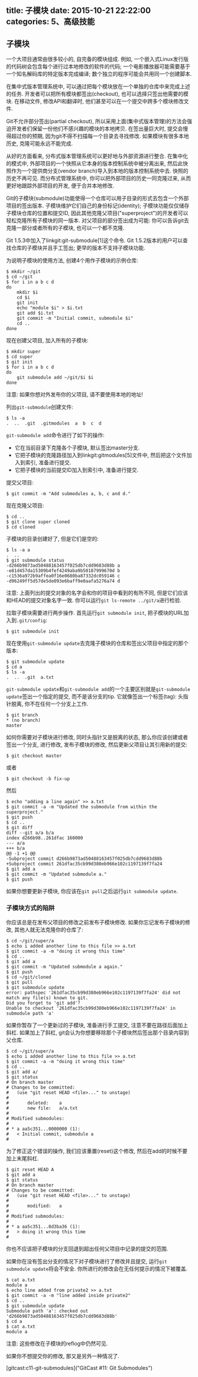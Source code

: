 title: 子模块
date: 2015-10-21 22:22:00
categories: 5、高级技能
---
## 子模块 ##

一个大项目通常由很多较小的, 自完备的模块组成. 例如, 一个嵌入式Linux发行版的代码树会包含每个进行过本地修改的软件的代码; 一个电影播放器可能需要基于一个知名解码库的特定版本完成编译; 数个独立的程序可能会共用同一个创建脚本.

在集中式版本管理系统中, 可以通过把每个模块放在一个单独的仓库中来完成上述的任务. 开发者可以把所有模块都签出(checkout), 也可以选择只签出他需要的模块. 在移动文件, 修改API和翻译时, 他们甚至可以在一个提交中跨多个模块修改文件.

Git不允许部分签出(partial checkout), 所以采用上面(集中式版本管理)的方法会强迫开发者们保留一份他们不感兴趣的模块的本地拷贝. 在签出量巨大时, 提交会慢得超过你的预期, 因为git不得不扫描每一个目录去寻找修改. 如果模块有很多本地历史, 克隆可能永远不能完成.

从好的方面看来, 分布式版本管理系统可以更好地与外部资源进行整合. 在集中化的模式中, 外部项目的一个快照从它本身的版本控制系统中被分离出来, 然后此快照作为一个提供商分支(vendor branch)导入到本地的版本控制系统中去. 快照的历史不再可见. 而分布式管理系统中, 你可以把外部项目的历史一同克隆过来, 从而更好地跟踪外部项目的开发, 便于合并本地修改.

Git的子模块(submodule)功能使得一个仓库可以用子目录的形式去包含一个外部项目的签出版本. 子模块维护它们自己的身份标记(identity); 子模块功能仅仅储存子模块仓库的位置和提交ID, 因此其他克隆父项目("superproject")的开发者可以轻松克隆所有子模块的同一版本. 对父项目的部分签出成为可能: 你可以告诉git去克隆一部分或者所有的子模块, 也可以一个都不克隆.

Git 1.5.3中加入了linkgit:git-submodule[1]这个命令. Git 1.5.2版本的用户可以查找仓库的子模块并且手工签出; 更早的版本不支持子模块功能.

为说明子模块的使用方法, 创建4个用作子模块的示例仓库:

    $ mkdir ~/git
    $ cd ~/git
    $ for i in a b c d
    do
        mkdir $i
	    cd $i
	    git init
	    echo "module $i" > $i.txt
	    git add $i.txt
	    git commit -m "Initial commit, submodule $i"
	    cd ..
    done

现在创建父项目, 加入所有的子模块:

    $ mkdir super
    $ cd super
    $ git init
    $ for i in a b c d
    do
        git submodule add ~/git/$i $i
    done

注意: 如果你想对外发布你的父项目, 请不要使用本地的地址!

列出`git-submodule`创建文件:

    $ ls -a
    .  ..  .git  .gitmodules  a  b  c  d

`git-submodule add`命令进行了如下的操作:

- 它在当前目录下克隆各个子模块, 默认签出master分支.
- 它把子模块的克隆路径加入到linkgit:gitmodules[5]文件中, 然后把这个文件加入到索引, 准备进行提交.
- 它把子模块的当前提交ID加入到索引中, 准备进行提交.

提交父项目:


    $ git commit -m "Add submodules a, b, c and d."

现在克隆父项目:

    $ cd ..
    $ git clone super cloned
    $ cd cloned

子模块的目录创建好了, 但是它们是空的:

    $ ls -a a
    .  ..
    $ git submodule status
    -d266b9873ad50488163457f025db7cdd9683d88b a
    -e81d457da15309b4fef4249aba9b50187999670d b
    -c1536a972b9affea0f16e0680ba87332dc059146 c
    -d96249ff5d57de5de093e6baff9e0aafa5276a74 d

注意: 上面列出的提交对象的名字会和你的项目中看到的有所不同, 但是它们应该和HEAD的提交对象名字一致. 你可以运行`git ls-remote ../git/a`进行检验.

拉取子模块需要进行两步操作. 首先运行`git submodule init`, 把子模块的URL加入到`.git/config`:

    $ git submodule init

现在使用`git-submodule update`去克隆子模块的仓库和签出父项目中指定的那个版本:

    $ git submodule update
    $ cd a
    $ ls -a
    .  ..  .git  a.txt

`git-submodule update`和`git-submodule add`的一个主要区别就是`git-submodule update`签出一个指定的提交, 而不是该分支的tip. 它就像签出一个标签(tag): 头指针脱离, 你不在任何一个分支上工作.

    $ git branch
    * (no branch)
    master

如何你需要对子模块进行修改, 同时头指针又是脱离的状态, 那么你应该创建或者签出一个分支, 进行修改, 发布子模块的修改, 然后更新父项目让其引用新的提交:

    $ git checkout master

或者

    $ git checkout -b fix-up

然后

    $ echo "adding a line again" >> a.txt
    $ git commit -a -m "Updated the submodule from within the superproject."
    $ git push
    $ cd ..
    $ git diff
    diff --git a/a b/a
    index d266b98..261dfac 160000
    --- a/a
    +++ b/a
    @@ -1 +1 @@
    -Subproject commit d266b9873ad50488163457f025db7cdd9683d88b
    +Subproject commit 261dfac35cb99d380eb966e102c1197139f7fa24
    $ git add a
    $ git commit -m "Updated submodule a."
    $ git push

如果你想要更新子模块, 你应该在`git pull`之后运行`git submodule update`.

### 子模块方式的陷阱 ###

你应该总是在发布父项目的修改之前发布子模块修改. 如果你忘记发布子模块的修改, 其他人就无法克隆你的仓库了:

    $ cd ~/git/super/a
    $ echo i added another line to this file >> a.txt
    $ git commit -a -m "doing it wrong this time"
    $ cd ..
    $ git add a
    $ git commit -m "Updated submodule a again."
    $ git push
    $ cd ~/git/cloned
    $ git pull
    $ git submodule update
    error: pathspec '261dfac35cb99d380eb966e102c1197139f7fa24' did not match any file(s) known to git.
    Did you forget to 'git add'?
    Unable to checkout '261dfac35cb99d380eb966e102c1197139f7fa24' in submodule path 'a'

如果你暂存了一个更新过的子模块, 准备进行手工提交, 注意不要在路径后面加上斜杠. 如果加上了斜杠, git会认为你想要移除那个子模块然后签出那个目录内容到父仓库.

    $ cd ~/git/super/a
    $ echo i added another line to this file >> a.txt
    $ git commit -a -m "doing it wrong this time"
    $ cd ..
    $ git add a/
    $ git status
    # On branch master
    # Changes to be committed:
    #   (use "git reset HEAD <file>..." to unstage)
    #
    #       deleted:    a
    #       new file:   a/a.txt
    #
    # Modified submodules:
    #
    # * a aa5c351...0000000 (1):
    #   < Initial commit, submodule a
    #

为了修正这个错误的操作, 我们应该重置(reset)这个修改, 然后在add的时候不要加上末尾斜杠.

    $ git reset HEAD A
    $ git add a
    $ git status
    # On branch master
    # Changes to be committed:
    #   (use "git reset HEAD <file>..." to unstage)
    #
    #       modified:   a
    #
    # Modified submodules:
    #
    # * a aa5c351...8d3ba36 (1):
    #   > doing it wrong this time
    #

你也不应该把子模块的分支回退到超出任何父项目中记录的提交的范围.

如果你在没有签出分支的情况下对子模块进行了修改并且提交, 运行`git submodule update`将会不安全. 你所进行的修改会在无任何提示的情况下被覆盖.

    $ cat a.txt
    module a
    $ echo line added from private2 >> a.txt
    $ git commit -a -m "line added inside private2"
    $ cd ..
    $ git submodule update
    Submodule path 'a': checked out 'd266b9873ad50488163457f025db7cdd9683d88b'
    $ cd a
    $ cat a.txt
    module a

注意: 这些修改在子模块的reflog中仍然可见.

如果你不想提交你的修改, 那又是另外一种情况了.

[gitcast:c11-git-submodules]("GitCast #11: Git Submodules")


